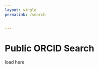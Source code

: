 ```yaml
---
layout: single
permalink: /search


---
```

# Public ORCID Search

<div id="tenet-orcid">

  load here
  
</div>
